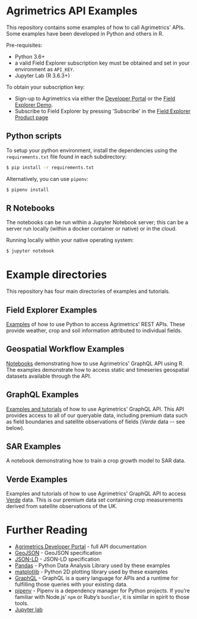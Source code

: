 # Agrimetrics API Examples

This repository contains some examples of how to call Agrimetrics' APIs. Some examples have been developed in Python and others in R.

Pre-requisites:
* Python 3.6+
* a valid Field Explorer subscription key must be obtained and set in your environment as `API_KEY`.
* Jupyter Lab (R 3.6.3+)

To obtain your subscription key:
* Sign-up to Agrimetrics via either the [Developer Portal](https://developer.agrimetrics.co.uk) or the [Field Explorer Demo](https://app.agrimetrics.co.uk).
* Subscribe to Field Explorer by pressing 'Subscribe' in the [Field Explorer Product page](https://developer.agrimetrics.co.uk/products/field-explorer)

## Python scripts

To setup your python environment, install the dependencies using the `requirements.txt` file found in each subdirectory:

```bash
$ pip install -r requirements.txt
```

Alternatively, you can use `pipenv`:

```bash
$ pipenv install
```

## R Notebooks

The notebooks can be run within a Jupyter Notebook server; this can be a server run locally (within a docker container or native) or in the cloud.

Running locally within your native operating system:

```bash
$ jupyter notebook
```

# Example directories

This repository has four main directories of examples and tutorials.

## Field Explorer Examples

[Examples](./field-explorer-examples/README.md) of how to use Python to access Agrimetrics' REST APIs. These
provide weather, crop and soil information attributed to individual
fields.

## Geospatial Workflow Examples

[Notebooks](./geospatial-workflow-examples/README.md) demonstrating how to use Agrimetrics' GraphQL API using R.
The examples demonstrate how to access static and timeseries geospatial datasets available through the API.

## GraphQL Examples

[Examples and tutorials](./graphql-examples/README.md) of how to use Agrimetrics' GraphQL API. This
API provides access to all of our queryable data, including premium
data such as field boundaries and satellite observations of fields
(*Verde* data -- see below).

## SAR Examples

A notebook demonstrating how to train a crop growth model to SAR data.

## Verde Examples

Examples and tutorials of how to use Agrimetrics' GraphQL API to
access [Verde](https://app.agrimetrics.co.uk/#/catalog/data-sets/fdebcd1d-9324-401d-b229-fbd21483e584) data. This is our premium data set containing crop measurements derived from satellite observations of the UK.

# Further Reading

* [Agrimetrics Developer Portal](https://developer.agrimetrics.co.uk/docs/services/) - full API documentation
* [GeoJSON](https://geojson.org/) - GeoJSON specification
* [JSON-LD](https://json-ld.org/) - JSON-LD specification
* [Pandas](https://pandas.pydata.org/) - Python Data Analysis Library used by these examples
* [matplotlib](https://matplotlib.org/gallery/index.html) - Python 2D plotting library used by these examples
* [GraphQL](https://graphql.org/) - GraphQL is a query language for APIs and a runtime for fulfilling those queries with your existing data.
* [pipenv](https://pipenv-fork.readthedocs.io/en/latest/) - Pipenv is a dependency manager for Python projects. If you’re familiar with Node.js’ `npm` or Ruby’s `bundler`, it is similar in spirit to those tools.
* [Jupyter lab](https://jupyterlab.readthedocs.io/en/stable/getting_started/installation.html)
